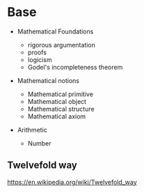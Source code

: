 # Base


* Mathematical Foundations
  - rigorous argumentation
  - proofs
  - logicism
  - Godel's incompleteness theorem

* Mathematical notions
  - Mathematical primitive
  - Mathematical object
  - Mathematical structure
  - Mathematical axiom

* Arithmetic
  - Number


## Twelvefold way
https://en.wikipedia.org/wiki/Twelvefold_way
